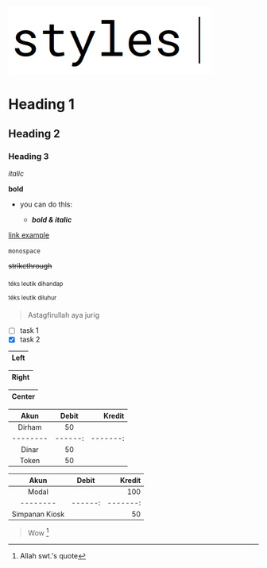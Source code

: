 ![styles](some_pic/styles.png)

# Heading 1

## Heading 2

### Heading 3

_italic_

<!-- *alternate italic* -->

**bold**

- you can do this:

  - **_bold & italic_**

<!-- ***alternate bold & italic*** -->

[link example](https://example.com/)

`monospace`

~~strikethrough~~

<sub>téks leutik dihandap</sub>

<sup>téks leutik diluhur</sup>

<!-- ghaib -->

> Astagfirullah aya jurig

- [ ] task 1
- [x] task 2

| Left |
|------|

| Right |
|------:|

| Center |
|:------:|

| Akun   | Debit | Kredit |
|:------:|:-----:|-------:|
| Dirham | 50    |        |
|--------|------:|-------:|
| Dinar  | 50    |        |
| Token  | 50    |        |

| Akun   | Debit | Kredit |
|:------:|:-----:|-------:|
| Modal  |       | 100    |
|--------|------:|-------:|
| Simpanan Kiosk  |       | 50     |

> Wow [^1]

[^1]: Allah swt.'s quote
